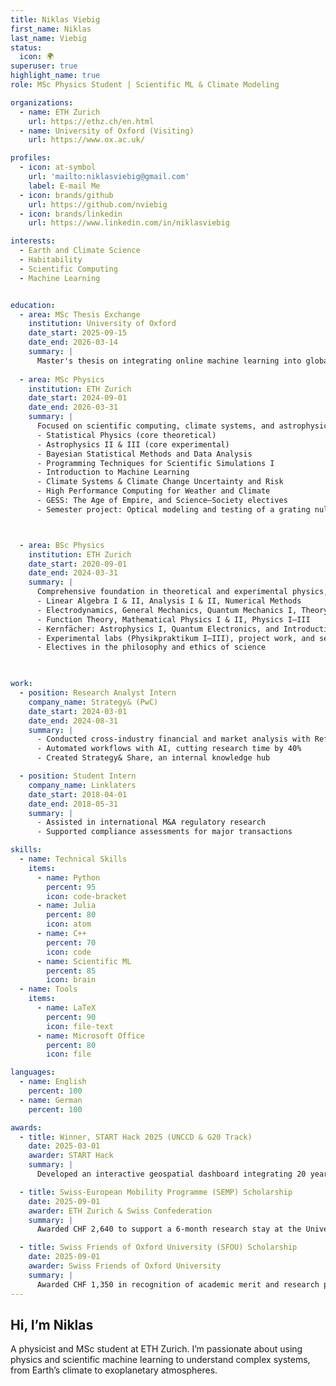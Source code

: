 ```yaml
---
title: Niklas Viebig
first_name: Niklas
last_name: Viebig
status:
  icon: 🌍
superuser: true
highlight_name: true
role: MSc Physics Student | Scientific ML & Climate Modeling

organizations:
  - name: ETH Zurich
    url: https://ethz.ch/en.html
  - name: University of Oxford (Visiting)
    url: https://www.ox.ac.uk/

profiles:
  - icon: at-symbol
    url: 'mailto:niklasviebig@gmail.com'
    label: E-mail Me
  - icon: brands/github
    url: https://github.com/nviebig
  - icon: brands/linkedin
    url: https://www.linkedin.com/in/niklasviebig

interests:
  - Earth and Climate Science
  - Habitability
  - Scientific Computing
  - Machine Learning


education:
  - area: MSc Thesis Exchange
    institution: University of Oxford
    date_start: 2025-09-15
    date_end: 2026-03-14
    summary: |
      Master's thesis on integrating online machine learning into global climate models to perform dynamic downscaling and bias correction during runtime. The project explores how ML modules, trained on high-resolution regional simulations or reanalysis data, can correct fields like precipitation or surface winds on-the-fly and feed them back into the model. This enables cheap global models (e.g. SpeedyWeather.jl) to produce accurate high-resolution outputs while preserving physically meaningful dynamics. Co-supervised by the Exoplanet and Habitability group (Oxford) and the Seminar for Applied Mathematics (ETH).
      
  - area: MSc Physics
    institution: ETH Zurich
    date_start: 2024-09-01
    date_end: 2026-03-31
    summary: |
      Focused on scientific computing, climate systems, and astrophysics. Coursework includes:
      - Statistical Physics (core theoretical)
      - Astrophysics II & III (core experimental)
      - Bayesian Statistical Methods and Data Analysis
      - Programming Techniques for Scientific Simulations I
      - Introduction to Machine Learning
      - Climate Systems & Climate Change Uncertainty and Risk
      - High Performance Computing for Weather and Climate
      - GESS: The Age of Empire, and Science–Society electives
      - Semester project: Optical modeling and testing of a grating nuller for exoplanet detection (LIFE mission)



  - area: BSc Physics
    institution: ETH Zurich
    date_start: 2020-09-01
    date_end: 2024-03-31
    summary: |
      Comprehensive foundation in theoretical and experimental physics, with emphasis on mathematical methods and core physical principles:
      - Linear Algebra I & II, Analysis I & II, Numerical Methods
      - Electrodynamics, General Mechanics, Quantum Mechanics I, Theory of Heat
      - Function Theory, Mathematical Physics I & II, Physics I–III
      - Kernfächer: Astrophysics I, Quantum Electronics, and Introduction to Nuclear & Particle Physics
      - Experimental labs (Physikpraktikum I–III), project work, and seminars
      - Electives in the philosophy and ethics of science

   

work:
  - position: Research Analyst Intern
    company_name: Strategy& (PwC)
    date_start: 2024-03-01
    date_end: 2024-08-31
    summary: |
      - Conducted cross-industry financial and market analysis with Refinitiv, Capital IQ, and PitchBook
      - Automated workflows with AI, cutting research time by 40%
      - Created Strategy& Share, an internal knowledge hub

  - position: Student Intern
    company_name: Linklaters
    date_start: 2018-04-01
    date_end: 2018-05-31
    summary: |
      - Assisted in international M&A regulatory research
      - Supported compliance assessments for major transactions

skills:
  - name: Technical Skills
    items:
      - name: Python
        percent: 95
        icon: code-bracket
      - name: Julia
        percent: 80
        icon: atom
      - name: C++
        percent: 70
        icon: code
      - name: Scientific ML
        percent: 85
        icon: brain
  - name: Tools
    items:
      - name: LaTeX
        percent: 90
        icon: file-text
      - name: Microsoft Office
        percent: 80
        icon: file

languages:
  - name: English
    percent: 100
  - name: German
    percent: 100

awards:
  - title: Winner, START Hack 2025 (UNCCD & G20 Track)
    date: 2025-03-01
    awarder: START Hack
    summary: |
      Developed an interactive geospatial dashboard integrating 20 years of satellite and socio-environmental data to support sustainable land use and conflict mitigation in the Sahel region. Selected for the UNCCD & G20 Global Land Initiative Track.

  - title: Swiss-European Mobility Programme (SEMP) Scholarship
    date: 2025-09-01
    awarder: ETH Zurich & Swiss Confederation
    summary: |
      Awarded CHF 2,640 to support a 6-month research stay at the University of Oxford for a master's thesis on machine learning in climate modeling (SpeedyWeather.jl).

  - title: Swiss Friends of Oxford University (SFOU) Scholarship
    date: 2025-09-01
    awarder: Swiss Friends of Oxford University
    summary: |
      Awarded CHF 1,350 in recognition of academic merit and research purpose to support master's thesis research at the University of Oxford.
---
```


## Hi, I’m Niklas

A physicist and MSc student at ETH Zurich.
I’m passionate about using physics and scientific machine learning to understand complex systems, from Earth’s climate to exoplanetary atmospheres.
